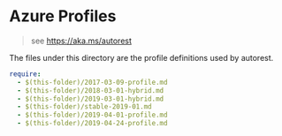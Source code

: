 # Azure Profiles

> see https://aka.ms/autorest

The files under this directory are the profile definitions used by autorest. 

``` yaml
require:  
  - $(this-folder)/2017-03-09-profile.md
  - $(this-folder)/2018-03-01-hybrid.md
  - $(this-folder)/2019-03-01-hybrid.md  
  - $(this-folder)/stable-2019-01.md  
  - $(this-folder)/2019-04-01-profile.md  
  - $(this-folder)/2019-04-24-profile.md 
```